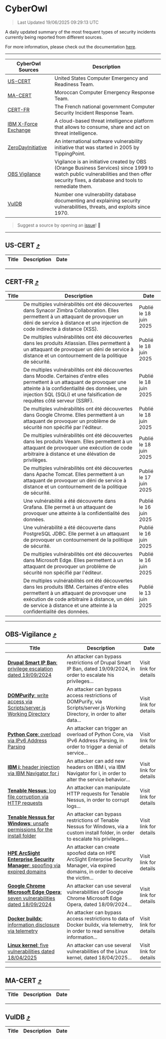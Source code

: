 
 <div id='top'></div>

# CyberOwl

 > Last Updated 19/06/2025 09:29:13 UTC
 
 A daily updated summary of the most frequent types of security incidents currently being reported from different sources.
 
 For more information, please check out the documentation [here](./docs/README.md).
 
 ---
 |CyberOwl Sources|Description|
 |---|---|
 |[US-CERT](#us-cert-arrow_heading_up)|United States Computer Emergency and Readiness Team.|
 |[MA-CERT](#ma-cert-arrow_heading_up)|Moroccan Computer Emergency Response Team.|
 |[CERT-FR](#cert-fr-arrow_heading_up)|The French national government Computer Security Incident Response Team.|
 |[IBM X-Force Exchange](#ibmcloud-arrow_heading_up)|A cloud-based threat intelligence platform that allows to consume, share and act on threat intelligence.|
 |[ZeroDayInitiative](#zerodayinitiative-arrow_heading_up)|An international software vulnerability initiative that was started in 2005 by TippingPoint.|
 |[OBS Vigilance](#obs-vigilance-arrow_heading_up)|Vigilance is an initiative created by OBS (Orange Business Services) since 1999 to watch public vulnerabilities and then offer security fixes, a database and tools to remediate them.|
 |[VulDB](#vuldb-arrow_heading_up)|Number one vulnerability database documenting and explaining security vulnerabilities, threats, and exploits since 1970.|
 
 > Suggest a source by opening an [issue](https://github.com/karimhabush/cyberowl/issues)! :raised_hands:
 ---

## US-CERT [:arrow_heading_up:](#cyberowl)

 |Title|Description|Date|
 |---|---|---|
 
 ---

## CERT-FR [:arrow_heading_up:](#cyberowl)

 |Title|Description|Date|
 |---|---|---|
 |[](https://www.cert.ssi.gouv.fr/avis/CERTFR-2025-AVI-0521/)|De multiples vulnérabilités ont été découvertes dans Synacor Zimbra Collaboration. Elles permettent à un attaquant de provoquer un déni de service à distance et une injection de code indirecte à distance (XSS).|Publié le 18 juin 2025|
 |[](https://www.cert.ssi.gouv.fr/avis/CERTFR-2025-AVI-0520/)|De multiples vulnérabilités ont été découvertes dans les produits Atlassian. Elles permettent à un attaquant de provoquer un déni de service à distance et un contournement de la politique de sécurité.|Publié le 18 juin 2025|
 |[](https://www.cert.ssi.gouv.fr/avis/CERTFR-2025-AVI-0519/)|De multiples vulnérabilités ont été découvertes dans Moodle. Certaines d'entre elles permettent à un attaquant de provoquer une atteinte à la confidentialité des données, une injection SQL (SQLi) et une falsification de requêtes côté serveur (SSRF).|Publié le 18 juin 2025|
 |[](https://www.cert.ssi.gouv.fr/avis/CERTFR-2025-AVI-0518/)|De multiples vulnérabilités ont été découvertes dans Google Chrome. Elles permettent à un attaquant de provoquer un problème de sécurité non spécifié par l'éditeur.|Publié le 18 juin 2025|
 |[](https://www.cert.ssi.gouv.fr/avis/CERTFR-2025-AVI-0517/)|De multiples vulnérabilités ont été découvertes dans les produits Veeam. Elles permettent à un attaquant de provoquer une exécution de code arbitraire à distance et une élévation de privilèges.|Publié le 18 juin 2025|
 |[](https://www.cert.ssi.gouv.fr/avis/CERTFR-2025-AVI-0516/)|De multiples vulnérabilités ont été découvertes dans Apache Tomcat. Elles permettent à un attaquant de provoquer un déni de service à distance et un contournement de la politique de sécurité.|Publié le 17 juin 2025|
 |[](https://www.cert.ssi.gouv.fr/avis/CERTFR-2025-AVI-0515/)|Une vulnérabilité a été découverte dans Grafana. Elle permet à un attaquant de provoquer une atteinte à la confidentialité des données.|Publié le 16 juin 2025|
 |[](https://www.cert.ssi.gouv.fr/avis/CERTFR-2025-AVI-0514/)|Une vulnérabilité a été découverte dans PostgreSQL JDBC. Elle permet à un attaquant de provoquer un contournement de la politique de sécurité.|Publié le 16 juin 2025|
 |[](https://www.cert.ssi.gouv.fr/avis/CERTFR-2025-AVI-0513/)|De multiples vulnérabilités ont été découvertes dans Microsoft Edge. Elles permettent à un attaquant de provoquer un problème de sécurité non spécifié par l'éditeur.|Publié le 16 juin 2025|
 |[](https://www.cert.ssi.gouv.fr/avis/CERTFR-2025-AVI-0512/)|De multiples vulnérabilités ont été découvertes dans les produits IBM. Certaines d'entre elles permettent à un attaquant de provoquer une exécution de code arbitraire à distance, un déni de service à distance et une atteinte à la confidentialité des données.|Publié le 13 juin 2025|
 
 ---

## OBS-Vigilance [:arrow_heading_up:](#cyberowl)

 |Title|Description|Date|
 |---|---|---|
 |[<a href="https://vigilance.fr/vulnerability/Drupal-Smart-IP-Ban-privilege-escalation-dated-19-09-2024-45185" class="noirorange"><b>Drupal Smart IP Ban</b>: privilege escalation dated 19/09/2024</a>](https://vigilance.fr/vulnerability/Drupal-Smart-IP-Ban-privilege-escalation-dated-19-09-2024-45185)|An attacker can bypass restrictions of Drupal Smart IP Ban, dated 19/09/2024, in order to escalate his privileges...|Visit link for details|
 |[<a href="https://vigilance.fr/vulnerability/DOMPurify-write-access-via-Scripts-server-js-Working-Directory-47342" class="noirorange"><b>DOMPurify</b>: write access via Scripts/server.js Working Directory</a>](https://vigilance.fr/vulnerability/DOMPurify-write-access-via-Scripts-server-js-Working-Directory-47342)|An attacker can bypass access restrictions of DOMPurify, via Scripts/server.js Working Directory, in order to alter data...|Visit link for details|
 |[<a href="https://vigilance.fr/vulnerability/Python-Core-overload-via-IPv6-Address-Parsing-47340" class="noirorange"><b>Python Core</b>: overload via IPv6 Address Parsing</a>](https://vigilance.fr/vulnerability/Python-Core-overload-via-IPv6-Address-Parsing-47340)|An attacker can trigger an overload of Python Core, via IPv6 Address Parsing, in order to trigger a denial of service...|Visit link for details|
 |[<a href="https://vigilance.fr/vulnerability/IBM-i-header-injection-via-IBM-Navigator-for-i-46921" class="noirorange"><b>IBM i</b>: header injection via IBM Navigator for i</a>](https://vigilance.fr/vulnerability/IBM-i-header-injection-via-IBM-Navigator-for-i-46921)|An attacker can add new headers on IBM i, via IBM Navigator for i, in order to alter the service behavior...|Visit link for details|
 |[<a href="https://vigilance.fr/vulnerability/Tenable-Nessus-log-file-corruption-via-HTTP-requests-46919" class="noirorange"><b>Tenable Nessus</b>: log file corruption via HTTP requests</a>](https://vigilance.fr/vulnerability/Tenable-Nessus-log-file-corruption-via-HTTP-requests-46919)|An attacker can manipulate HTTP requests for Tenable Nessus, in order to corrupt logs...|Visit link for details|
 |[<a href="https://vigilance.fr/vulnerability/Tenable-Nessus-for-Windows-unsafe-permissions-for-the-install-folder-46918" class="noirorange"><b>Tenable Nessus for Windows</b>: unsafe permissions for the install folder</a>](https://vigilance.fr/vulnerability/Tenable-Nessus-for-Windows-unsafe-permissions-for-the-install-folder-46918)|An attacker can bypass restrictions of Tenable Nessus for Windows, via a custom install folder, in order to escalate his privileges...|Visit link for details|
 |[<a href="https://vigilance.fr/vulnerability/HPE-ArcSight-Enterprise-Security-Manager-spoofing-via-expired-domains-46916" class="noirorange"><b>HPE ArcSight Enterprise Security Manager</b>: spoofing via expired domains</a>](https://vigilance.fr/vulnerability/HPE-ArcSight-Enterprise-Security-Manager-spoofing-via-expired-domains-46916)|An attacker can create spoofed data on HPE ArcSight Enterprise Security Manager, via expired domains, in order to deceive the victim...|Visit link for details|
 |[<a href="https://vigilance.fr/vulnerability/Google-Chrome-Microsoft-Edge-Opera-seven-vulnerabilities-dated-18-09-2024-45181" class="noirorange"><b>Google Chrome  Microsoft Edge  Opera</b>: seven vulnerabilities dated 18/09/2024</a>](https://vigilance.fr/vulnerability/Google-Chrome-Microsoft-Edge-Opera-seven-vulnerabilities-dated-18-09-2024-45181)|An attacker can use several vulnerabilities of Google Chrome  Microsoft Edge  Opera, dated 18/09/2024...|Visit link for details|
 |[<a href="https://vigilance.fr/vulnerability/Docker-buildx-information-disclosure-via-telemetry-46914" class="noirorange"><b>Docker buildx</b>: information disclosure via telemetry</a>](https://vigilance.fr/vulnerability/Docker-buildx-information-disclosure-via-telemetry-46914)|An attacker can bypass access restrictions to data of Docker buildx, via telemetry, in order to read sensitive information...|Visit link for details|
 |[<a href="https://vigilance.fr/vulnerability/Linux-kernel-five-vulnerabilities-dated-18-04-2025-46913" class="noirorange"><b>Linux kernel</b>: five vulnerabilities dated 18/04/2025</a>](https://vigilance.fr/vulnerability/Linux-kernel-five-vulnerabilities-dated-18-04-2025-46913)|An attacker can use several vulnerabilities of the Linux kernel, dated 18/04/2025...|Visit link for details|
 
 ---

## MA-CERT [:arrow_heading_up:](#cyberowl)

 |Title|Description|Date|
 |---|---|---|
 
 ---

## VulDB [:arrow_heading_up:](#cyberowl)

 |Title|Description|Date|
 |---|---|---|
 